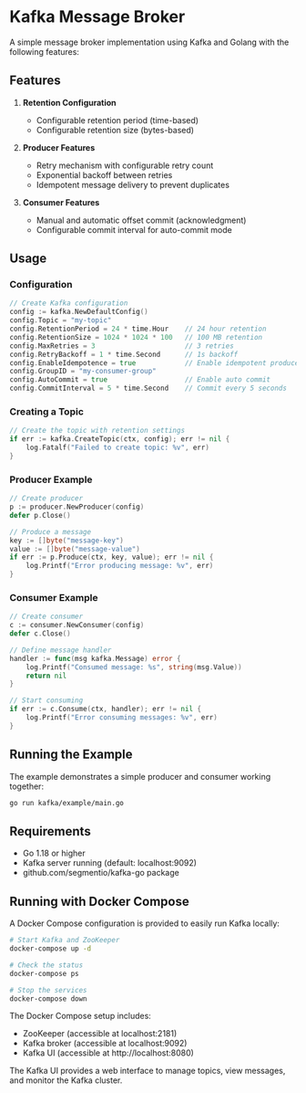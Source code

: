 # Kafka Message Broker

A simple message broker implementation using Kafka and Golang with the following features:

## Features

1. **Retention Configuration**
   - Configurable retention period (time-based)
   - Configurable retention size (bytes-based)

2. **Producer Features**
   - Retry mechanism with configurable retry count
   - Exponential backoff between retries
   - Idempotent message delivery to prevent duplicates

3. **Consumer Features**
   - Manual and automatic offset commit (acknowledgment)
   - Configurable commit interval for auto-commit mode

## Usage

### Configuration

```go
// Create Kafka configuration
config := kafka.NewDefaultConfig()
config.Topic = "my-topic"
config.RetentionPeriod = 24 * time.Hour    // 24 hour retention
config.RetentionSize = 1024 * 1024 * 100   // 100 MB retention
config.MaxRetries = 3                      // 3 retries
config.RetryBackoff = 1 * time.Second      // 1s backoff
config.EnableIdempotence = true            // Enable idempotent producer
config.GroupID = "my-consumer-group"
config.AutoCommit = true                   // Enable auto commit
config.CommitInterval = 5 * time.Second    // Commit every 5 seconds
```

### Creating a Topic

```go
// Create the topic with retention settings
if err := kafka.CreateTopic(ctx, config); err != nil {
    log.Fatalf("Failed to create topic: %v", err)
}
```

### Producer Example

```go
// Create producer
p := producer.NewProducer(config)
defer p.Close()

// Produce a message
key := []byte("message-key")
value := []byte("message-value")
if err := p.Produce(ctx, key, value); err != nil {
    log.Printf("Error producing message: %v", err)
}
```

### Consumer Example

```go
// Create consumer
c := consumer.NewConsumer(config)
defer c.Close()

// Define message handler
handler := func(msg kafka.Message) error {
    log.Printf("Consumed message: %s", string(msg.Value))
    return nil
}

// Start consuming
if err := c.Consume(ctx, handler); err != nil {
    log.Printf("Error consuming messages: %v", err)
}
```

## Running the Example

The example demonstrates a simple producer and consumer working together:

```bash
go run kafka/example/main.go
```

## Requirements

- Go 1.18 or higher
- Kafka server running (default: localhost:9092)
- github.com/segmentio/kafka-go package 

## Running with Docker Compose

A Docker Compose configuration is provided to easily run Kafka locally:

```bash
# Start Kafka and ZooKeeper
docker-compose up -d

# Check the status
docker-compose ps

# Stop the services
docker-compose down
```

The Docker Compose setup includes:
- ZooKeeper (accessible at localhost:2181)
- Kafka broker (accessible at localhost:9092)
- Kafka UI (accessible at http://localhost:8080)

The Kafka UI provides a web interface to manage topics, view messages, and monitor the Kafka cluster. 